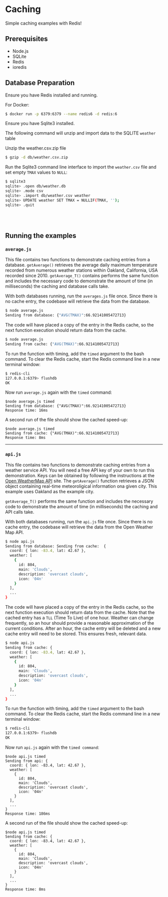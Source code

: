 # Caching
Simple caching examples with Redis!

## Prerequisites
- Node.js
- SQLite
- Redis
- ioredis

## Database Preparation

Ensure you have Redis installed and running.

For Docker:
```bash
$ docker run -p 6379:6379 --name redis6 -d redis:6 
```

Ensure you have Sqlite3 installed.

The following command will unzip and import data to the SQLITE `weather` table

Unzip the weather.csv.zip file
```bash
$ gzip -d db/weather.csv.zip
```

Run the Sqlite3 command line interface to import the `weather.csv` file and set empty `TMAX` values to `NULL`:
```bash
$ sqlite3
sqlite> .open db/weather.db
sqlite> .mode csv
sqlite> .import db/weather.csv weather
sqlite> UPDATE weather SET TMAX = NULLIF(TMAX, '');
sqlite> .quit
```

<br/>
<br/>

## Running the examples

### `average.js`

This file contains two functions to demonstrate caching entries from a database.  `getAverage()` retrieves the average daily maximum temperature recorded from numerous weather stations within Oakland, California, USA recorded since 2010. `getAverage_T()` contains performs the same function and includes the necessary code to demonstrate the amount of time (in milliseconds) the caching and database calls take.  

With both databases running, run the `averages.js` file  once.  Since there is no cache entry, the codebase will retrieve the data from the database.

```bash
$ node average.js
Sending from database: {"AVG(TMAX)":66.92141005472713}
```

The code will have placed a copy of the entry in the Redis cache, so the next function execution should return data from the cache.

```bash
$ node average.js
Sending from cache: {"AVG(TMAX)":66.92141005472713}
```

To run the function with timing, add the `timed` argument to the bash command. To clear the Redis cache, start the Redis command line in a new terminal window:

```bash
$ redis-cli
127.0.0.1:6379> flushdb
OK
```

Now run `average.js` again with the `timed` command:

```
$node average.js timed
Sending from database: {"AVG(TMAX)":66.92141005472713}
Response time: 16ms
```

A second run of the file should show the cached speed-up:

```
$node average.js timed
Sending from cache: {"AVG(TMAX)":66.92141005472713}
Response time: 8ms
```

---

### `api.js`

This file contains two functions to demonstrate caching entries from a weather service API.  You will need a free API key of your own to run this demonstration. Keys can be obtained by following the instructions at the [Open WeatherMap API](https://openweathermap.org/api) site.  The `getAverage()` function retrieves a JSON object containing real-time meteoroligical information ona  given city. This example uses Oakland as the example city.

`getAverage_T()` performs the same function and includes the necessary code to demonstrate the amount of time (in milliseconds) the caching and API calls take.  

With both databases running, run the `api.js` file once.  Since there is no cache entry, the codebase will retrieve the data from the Open Weather Map API.

```bash
$ node api.js
Sending from database: Sending from cache:  {
  coord: { lon: -83.4, lat: 42.67 },
  weather: [
    {
      id: 804,
      main: 'Clouds',
      description: 'overcast clouds',
      icon: '04n'
    }
  ],
  ...
}

```

The code will have placed a copy of the entry in the Redis cache, so the next function execution should return data from the cache. Note that the cached entry has a `TLL` (Time To Live) of one hour. Weather can change frequently, so an hour should provide a reasonable approximation of the current conditions. After an hour, the cache entry will be deleted and a new cache entry will need to be stored. This ensures fresh, relevant data.

```bash
$ node api.js
Sending from cache: {
  coord: { lon: -83.4, lat: 42.67 },
  weather: [
    {
      id: 804,
      main: 'Clouds',
      description: 'overcast clouds',
      icon: '04n'
    }
  ],
  ...
}
```

To run the function with timing, add the `timed` argument to the bash command. To clear the Redis cache, start the Redis command line in a new terminal window:

```bash
$ redis-cli
127.0.0.1:6379> flushdb
OK
```

Now run `api.js` again with the `timed command`:

```
$node api.js timed
Sending from api: {
  coord: { lon: -83.4, lat: 42.67 },
  weather: [
    {
      id: 804,
      main: 'Clouds',
      description: 'overcast clouds',
      icon: '04n'
    }
  ],
  ...
}
Response time: 186ms
```

A second run of the file should show the cached speed-up:

```
$node api.js timed
Sending from cache: {
  coord: { lon: -83.4, lat: 42.67 },
  weather: [
    {
      id: 804,
      main: 'Clouds',
      description: 'overcast clouds',
      icon: '04n'
    }
  ],
  ...
}
Response time: 8ms
```
